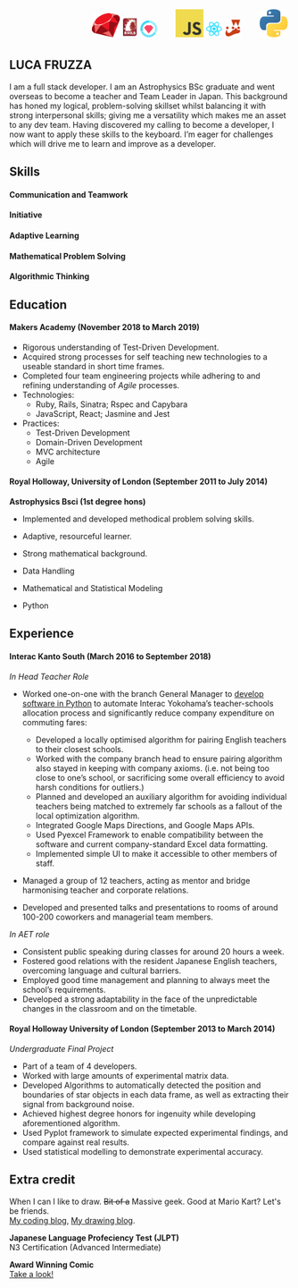 <div display="inline-block" style=" text-align: right; padding: 5px;">
<img src="./images/rubylogo.png" width=50px>
<img src="./images/Ruby_on_Rails-logo.png" width=30px>
<img src="./images/rspec.png" width=30px>
<div display="inline-block" width=50px style="display: inline-block; width: 25px;"></div>
<img src="./images/JavaScript-logo.png" width=50px>
<img src="./images/React.js_logo-512.png" width=30px>
<img src="./images/jestlogo.png" width=30px>
<div display="inline-block" width=50px style="display: inline-block; width: 25px;"></div>
<img src="./images/pythonlogo.png" width=50px>
</div>

## LUCA FRUZZA

I am a full stack developer.  I am an Astrophysics BSc graduate and went overseas to become a teacher and Team Leader in Japan.  This background has honed my logical, problem-solving skillset whilst balancing it with strong interpersonal skills; giving me a versatility which makes me an asset to any dev team.  Having discovered my calling to become a developer, I now want to apply these skills to the keyboard.  I’m eager for challenges which will drive me to learn and improve as a developer.

## Skills

#### Communication and Teamwork

#### Initiative

#### Adaptive Learning

#### Mathematical Problem Solving

#### Algorithmic Thinking

## Education

#### Makers Academy (November 2018 to March 2019)

* Rigorous understanding of Test-Driven Development.
* Acquired strong processes for self teaching new technologies to a useable standard in short time frames.
* Completed four team engineering projects while adhering to and refining understanding of *Agile* processes.
* Technologies:
    * Ruby, Rails, Sinatra; Rspec and Capybara
    * JavaScript, React; Jasmine and Jest
* Practices:
    * Test-Driven Development
    * Domain-Driven Development
    * MVC architecture
    * Agile

#### Royal Holloway, University of London (September 2011 to July 2014)

**Astrophysics Bsci (1st degree hons)**

* Implemented and developed methodical problem solving skills.
* Adaptive, resourceful learner.
* Strong mathematical background.


* Data Handling
* Mathematical and Statistical Modeling
* Python



## Experience

#### Interac Kanto South (March 2016 to September 2018)    
*In Head Teacher Role*  
* Worked one-on-one with the branch General Manager to [develop software in Python](https://github.com/punchcafe/project001) to automate Interac Yokohama’s teacher-schools allocation process and significantly reduce company expenditure on commuting fares:
  * Developed a locally optimised algorithm for pairing English teachers to their closest schools.
  * Worked with the company branch head to ensure pairing algorithm also stayed in keeping with company axioms. (i.e. not being too close to one’s school, or sacrificing some overall efficiency to avoid harsh conditions for outliers.)
  * Planned and developed an auxiliary algorithm  for avoiding individual teachers being matched to extremely far schools as a fallout of the local optimization algorithm.
  * Integrated Google Maps Directions, and Google Maps APIs.
  * Used Pyexcel Framework to enable compatibility between the software and current company-standard Excel data formatting.
  * Implemented simple UI to make it accessible to other members of staff.

* Managed a group of 12 teachers, acting as mentor and bridge harmonising teacher and corporate relations.
* Developed and presented talks and presentations to rooms of around 100-200 coworkers and managerial team members.

*In AET role*

* Consistent public speaking during classes for around 20 hours a week.
* Fostered good relations with the resident Japanese English teachers, overcoming language and cultural barriers.
* Employed good time management and planning to always meet the school’s requirements.
* Developed a strong adaptability in the face of the unpredictable changes in the classroom and on the timetable.


#### Royal Holloway University of London (September 2013 to March 2014)   
*Undergraduate Final Project*  
* Part of a team of 4 developers.
* Worked with large amounts of experimental matrix data.
* Developed Algorithms to automatically detected the position and boundaries of star objects in each data frame, as well as extracting their signal from background noise.
* Achieved highest degree honors for ingenuity while developing aforementioned algorithm.
* Used Pyplot framework to simulate expected experimental findings, and compare against real results.
* Used statistical modelling to demonstrate experimental accuracy.


## Extra credit
When I can I like to draw. ~~Bit of a~~ Massive geek. Good at Mario Kart?
Let's be friends.  
[My coding blog](https://punchcafe.hatenablog.com/), [My drawing blog](http://punchcafe.co.uk/).

**Japanese Language Profeciency Test (JLPT)**  
N3 Certification (Advanced Intermediate)

**Award Winning Comic**  
[Take a look!](https://express.yudu.com/item/details/3780123/MJ15--.1st---Luca-Fruzza----Sonnegarten--)
